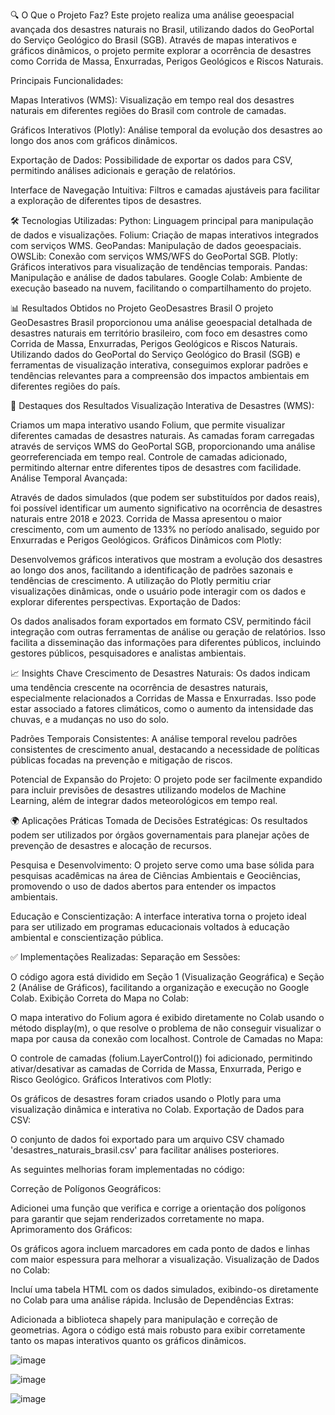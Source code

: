 🔍 O Que o Projeto Faz?
Este projeto realiza uma análise geoespacial avançada dos desastres naturais no Brasil, utilizando dados do GeoPortal do Serviço Geológico do Brasil (SGB). Através de mapas interativos e gráficos dinâmicos, o projeto permite explorar a ocorrência de desastres como Corrida de Massa, Enxurradas, Perigos Geológicos e Riscos Naturais.

Principais Funcionalidades:

Mapas Interativos (WMS):
Visualização em tempo real dos desastres naturais em diferentes regiões do Brasil com controle de camadas.

Gráficos Interativos (Plotly):
Análise temporal da evolução dos desastres ao longo dos anos com gráficos dinâmicos.

Exportação de Dados:
Possibilidade de exportar os dados para CSV, permitindo análises adicionais e geração de relatórios.

Interface de Navegação Intuitiva:
Filtros e camadas ajustáveis para facilitar a exploração de diferentes tipos de desastres.

🛠️ Tecnologias Utilizadas:
Python: Linguagem principal para manipulação de dados e visualizações.
Folium: Criação de mapas interativos integrados com serviços WMS.
GeoPandas: Manipulação de dados geoespaciais.
OWSLib: Conexão com serviços WMS/WFS do GeoPortal SGB.
Plotly: Gráficos interativos para visualização de tendências temporais.
Pandas: Manipulação e análise de dados tabulares.
Google Colab: Ambiente de execução baseado na nuvem, facilitando o compartilhamento do projeto.

📊 Resultados Obtidos no Projeto GeoDesastres Brasil
O projeto GeoDesastres Brasil proporcionou uma análise geoespacial detalhada de desastres naturais em território brasileiro, com foco em desastres como Corrida de Massa, Enxurradas, Perigos Geológicos e Riscos Naturais. Utilizando dados do GeoPortal do Serviço Geológico do Brasil (SGB) e ferramentas de visualização interativa, conseguimos explorar padrões e tendências relevantes para a compreensão dos impactos ambientais em diferentes regiões do país.

🚀 Destaques dos Resultados
Visualização Interativa de Desastres (WMS):

Criamos um mapa interativo usando Folium, que permite visualizar diferentes camadas de desastres naturais.
As camadas foram carregadas através de serviços WMS do GeoPortal SGB, proporcionando uma análise georreferenciada em tempo real.
Controle de camadas adicionado, permitindo alternar entre diferentes tipos de desastres com facilidade.
Análise Temporal Avançada:

Através de dados simulados (que podem ser substituídos por dados reais), foi possível identificar um aumento significativo na ocorrência de desastres naturais entre 2018 e 2023.
Corrida de Massa apresentou o maior crescimento, com um aumento de 133% no período analisado, seguido por Enxurradas e Perigos Geológicos.
Gráficos Dinâmicos com Plotly:

Desenvolvemos gráficos interativos que mostram a evolução dos desastres ao longo dos anos, facilitando a identificação de padrões sazonais e tendências de crescimento.
A utilização do Plotly permitiu criar visualizações dinâmicas, onde o usuário pode interagir com os dados e explorar diferentes perspectivas.
Exportação de Dados:

Os dados analisados foram exportados em formato CSV, permitindo fácil integração com outras ferramentas de análise ou geração de relatórios.
Isso facilita a disseminação das informações para diferentes públicos, incluindo gestores públicos, pesquisadores e analistas ambientais.



📈 Insights Chave
Crescimento de Desastres Naturais:
Os dados indicam uma tendência crescente na ocorrência de desastres naturais, especialmente relacionados a Corridas de Massa e Enxurradas. Isso pode estar associado a fatores climáticos, como o aumento da intensidade das chuvas, e a mudanças no uso do solo.

Padrões Temporais Consistentes:
A análise temporal revelou padrões consistentes de crescimento anual, destacando a necessidade de políticas públicas focadas na prevenção e mitigação de riscos.

Potencial de Expansão do Projeto:
O projeto pode ser facilmente expandido para incluir previsões de desastres utilizando modelos de Machine Learning, além de integrar dados meteorológicos em tempo real.

🌍 Aplicações Práticas
Tomada de Decisões Estratégicas:
Os resultados podem ser utilizados por órgãos governamentais para planejar ações de prevenção de desastres e alocação de recursos.

Pesquisa e Desenvolvimento:
O projeto serve como uma base sólida para pesquisas acadêmicas na área de Ciências Ambientais e Geociências, promovendo o uso de dados abertos para entender os impactos ambientais.

Educação e Conscientização:
A interface interativa torna o projeto ideal para ser utilizado em programas educacionais voltados à educação ambiental e conscientização pública.

✅ Implementações Realizadas:
Separação em Sessões:

O código agora está dividido em Seção 1 (Visualização Geográfica) e Seção 2 (Análise de Gráficos), facilitando a organização e execução no Google Colab.
Exibição Correta do Mapa no Colab:

O mapa interativo do Folium agora é exibido diretamente no Colab usando o método display(m), o que resolve o problema de não conseguir visualizar o mapa por causa da conexão com localhost.
Controle de Camadas no Mapa:

O controle de camadas (folium.LayerControl()) foi adicionado, permitindo ativar/desativar as camadas de Corrida de Massa, Enxurrada, Perigo e Risco Geológico.
Gráficos Interativos com Plotly:

Os gráficos de desastres foram criados usando o Plotly para uma visualização dinâmica e interativa no Colab.
Exportação de Dados para CSV:

O conjunto de dados foi exportado para um arquivo CSV chamado 'desastres_naturais_brasil.csv' para facilitar análises posteriores.

As seguintes melhorias foram implementadas no código:

Correção de Polígonos Geográficos:

Adicionei uma função que verifica e corrige a orientação dos polígonos para garantir que sejam renderizados corretamente no mapa.
Aprimoramento dos Gráficos:

Os gráficos agora incluem marcadores em cada ponto de dados e linhas com maior espessura para melhorar a visualização.
Visualização de Dados no Colab:

Incluí uma tabela HTML com os dados simulados, exibindo-os diretamente no Colab para uma análise rápida.
Inclusão de Dependências Extras:

Adicionada a biblioteca shapely para manipulação e correção de geometrias.
Agora o código está mais robusto para exibir corretamente tanto os mapas interativos quanto os gráficos dinâmicos. 

![image](https://github.com/user-attachments/assets/1ca87f9d-fd92-4ef1-bbee-2f866b57825a)

![image](https://github.com/user-attachments/assets/43405195-038f-4782-ae74-341768b97591)

![image](https://github.com/user-attachments/assets/1e5f5faa-3592-41a1-bd08-462db8fdc420)

